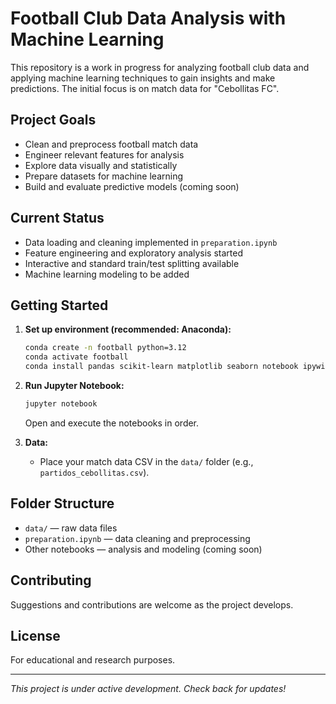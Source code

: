 # Football Club Data Analysis with Machine Learning

This repository is a work in progress for analyzing football club data and applying machine learning techniques to gain insights and make predictions. The initial focus is on match data for "Cebollitas FC".

## Project Goals

- Clean and preprocess football match data
- Engineer relevant features for analysis
- Explore data visually and statistically
- Prepare datasets for machine learning
- Build and evaluate predictive models (coming soon)

## Current Status

- Data loading and cleaning implemented in `preparation.ipynb`
- Feature engineering and exploratory analysis started
- Interactive and standard train/test splitting available
- Machine learning modeling to be added

## Getting Started

1. **Set up environment (recommended: Anaconda):**
   ```sh
   conda create -n football python=3.12
   conda activate football
   conda install pandas scikit-learn matplotlib seaborn notebook ipywidgets
   ```

2. **Run Jupyter Notebook:**
   ```sh
   jupyter notebook
   ```
   Open and execute the notebooks in order.

3. **Data:**
   - Place your match data CSV in the `data/` folder (e.g., `partidos_cebollitas.csv`).

## Folder Structure

- `data/` — raw data files
- `preparation.ipynb` — data cleaning and preprocessing
- Other notebooks — analysis and modeling (coming soon)

## Contributing

Suggestions and contributions are welcome as the project develops.

## License

For educational and research purposes.

---

*This project is under active development. Check back for updates!*